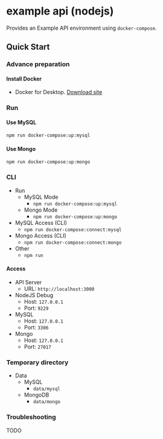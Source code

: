 # example api (nodejs)

Provides an Example API environment using `docker-compose`.

## Quick Start

### Advance preparation

#### Install Docker

- Docker for Desktop. [Download site](https://www.docker.com/products/docker-desktop)

### Run

#### Use MySQL

```bash
npm run docker-compose:up:mysql
```

#### Use Mongo

```bash
npm run docker-compose:up:mongo
```

### CLI

- Run
  - MySQL Mode
    - `npm run docker-compose:up:mysql`
  - Mongo Mode
    - `npm run docker-compose:up:mongo`
- MySQL Access (CLI)
  - `npm run docker-compose:connect:mysql`
- Mongo Access (CLI)
  - `npm run docker-compose:connect:mongo`
- Other
  - `npm run`

#### Access

- API Server
  - URL: `http://localhost:3000`
- NodeJS Debug
  - Host: `127.0.0.1`
  - Port: `9229`
- MySQL
  - Host: `127.0.0.1`
  - Port: `3306`
- Mongo
  - Host: `127.0.0.1`
  - Port: `27017`

### Temporary directory

- Data
  - MySQL
    - `data/mysql`
  - MongoDB
    - `data/mongo`

### Troubleshooting

TODO
